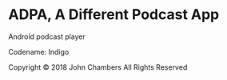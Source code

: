 # ADPA, A Different Podcast App
Android podcast player 

Codename: Indigo

Copyright © 2018 John Chambers All Rights Reserved
